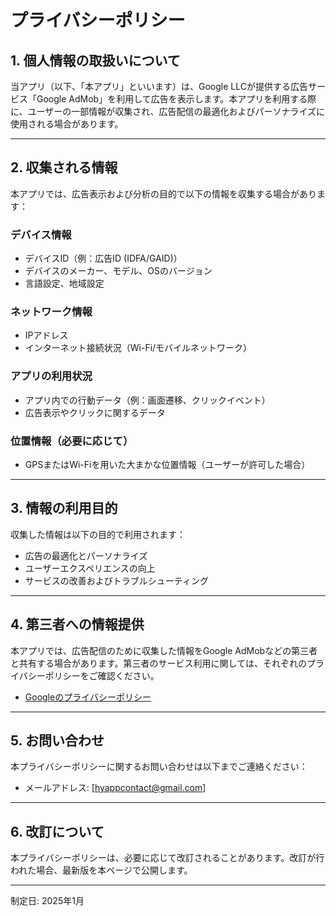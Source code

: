 # プライバシーポリシー

## 1. 個人情報の取扱いについて
当アプリ（以下、「本アプリ」といいます）は、Google LLCが提供する広告サービス「Google AdMob」を利用して広告を表示します。本アプリを利用する際に、ユーザーの一部情報が収集され、広告配信の最適化およびパーソナライズに使用される場合があります。

---

## 2. 収集される情報
本アプリでは、広告表示および分析の目的で以下の情報を収集する場合があります：

### デバイス情報
- デバイスID（例：広告ID (IDFA/GAID)）
- デバイスのメーカー、モデル、OSのバージョン
- 言語設定、地域設定

### ネットワーク情報
- IPアドレス
- インターネット接続状況（Wi-Fi/モバイルネットワーク）

### アプリの利用状況
- アプリ内での行動データ（例：画面遷移、クリックイベント）
- 広告表示やクリックに関するデータ

### 位置情報（必要に応じて）
- GPSまたはWi-Fiを用いた大まかな位置情報（ユーザーが許可した場合）

---

## 3. 情報の利用目的
収集した情報は以下の目的で利用されます：
- 広告の最適化とパーソナライズ
- ユーザーエクスペリエンスの向上
- サービスの改善およびトラブルシューティング

---

## 4. 第三者への情報提供
本アプリでは、広告配信のために収集した情報をGoogle AdMobなどの第三者と共有する場合があります。第三者のサービス利用に関しては、それぞれのプライバシーポリシーをご確認ください。

- [Googleのプライバシーポリシー](https://policies.google.com/privacy)

---

## 5. お問い合わせ
本プライバシーポリシーに関するお問い合わせは以下までご連絡ください：

- メールアドレス: [hyappcontact@gmail.com]

---

## 6. 改訂について
本プライバシーポリシーは、必要に応じて改訂されることがあります。改訂が行われた場合、最新版を本ページで公開します。

---

制定日: 2025年1月
